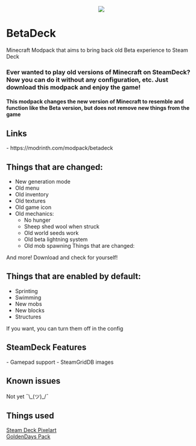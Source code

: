 <p align="center">
  <img src="https://cdn.discordapp.com/attachments/917085871222710303/1177569935979970560/icon.png?ex=6572fc76&is=65608776&hm=4d767090a7fe01b255f3e29ad4eb3a33274ed16b915c070d2f9e612b084da440&"><h1>BetaDeck</h1>
</p>

Minecraft Modpack that aims to bring back old Beta experience to Steam Deck
<h3>Ever wanted to play old versions of Minecraft on SteamDeck? Now you can do it without any configuration, etc. Just download this modpack and enjoy the game!</h3>

<h4>This modpack changes the new version of Minecraft to resemble and function like the Beta version, but does not remove new things from the game</h4>

<h2>Links</h2>
- https://modrinth.com/modpack/betadeck

<h2>Things that are changed:</h2>

- New generation mode
- Old menu
- Old inventory
- Old textures
- Old game icon
- Old mechanics:
   - No hunger
   - Sheep shed wool when struck
   - Old world seeds work
   - Old beta lightning system
   - Old mob spawning
Things that are changed:

And more! Download and check for yourself!

<h2>Things that are enabled by default:</h2>

- Sprinting
- Swimming
- New mobs
- New blocks
- Structures

If you want, you can turn them off in the config

<h2>SteamDeck Features</h2>
- Gamepad support
- SteamGridDB images

<h2>Known issues</h2>
Not yet ¯\_(ツ)_/¯

<h2>Things used</h2>

[Steam Deck Pixelart](https://www.reddit.com/r/Steam/comments/tvofg5/steam_deck_pixel_art_i_made_this_a_few_days_ago/ 'Reddit Post')</br>
[GoldenDays Pack](https://www.curseforge.com/minecraft/texture-packs/golden-days 'GoldenDays link')
